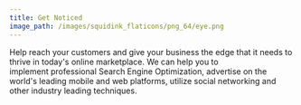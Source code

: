 ```yaml
---
title: Get Noticed
image_path: /images/squidink_flaticons/png_64/eye.png
---
```


Help reach your customers and give your business the edge that it needs to thrive in today's online marketplace.&nbsp;We can help you to implement&nbsp;professional Search Engine Optimization, advertise on the world's leading mobile and web platforms,&nbsp;utilize social networking and other industry leading techniques.
